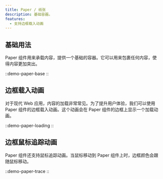 ```yaml
---
title: Paper / 纸张
description: 基础容器。
features:
  - 支持边框载入动画
---
```


## 基础用法

Paper 组件用来承载内容，提供一个基础的容器。它可以用来包裹任何内容，使得内容更加突出。

::demo-paper-base
::

## 边框载入动画

对于现代 Web 应用，内容的加载非常常见。为了提升用户体验，我们可以使用 Paper 组件的边框载入动画。这个动画会在 Paper 组件的边框上显示一个加载动画。

::demo-paper-loading
::

## 边框鼠标追踪动画

Paper 组件还支持鼠标追踪动画。当鼠标移动到 Paper 组件上时，边框颜色会跟随鼠标移动。

::demo-paper-trace
::
